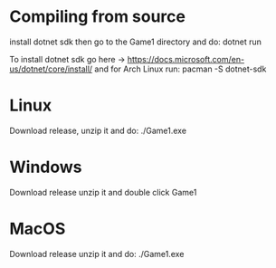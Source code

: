 # Compiling from source
install dotnet sdk then go to the Game1 directory and do: dotnet run

To install dotnet sdk go here -> https://docs.microsoft.com/en-us/dotnet/core/install/
and for Arch Linux run: pacman -S dotnet-sdk


# Linux
Download release, unzip it and do: ./Game1.exe

# Windows
Download release unzip it and double click Game1

# MacOS
Download release unzip it and do: ./Game1.exe
